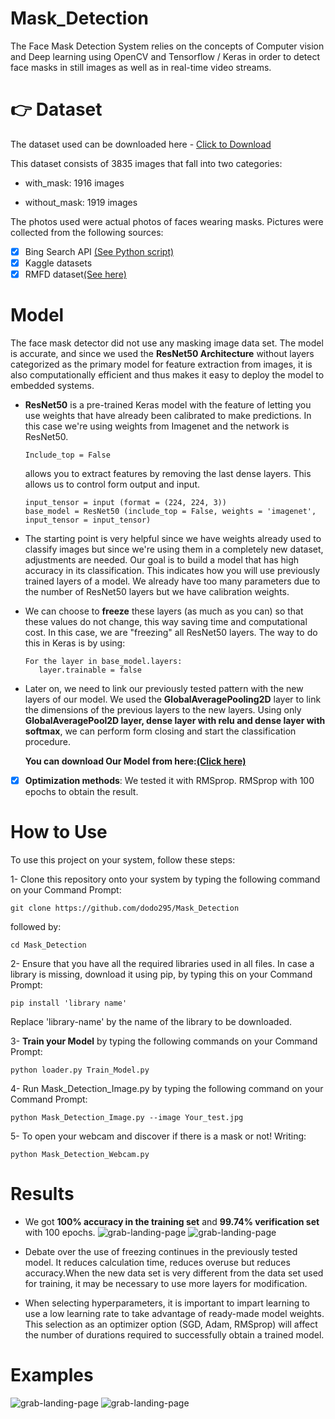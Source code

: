# Mask_Detection
The Face Mask Detection System relies on the concepts of Computer vision and Deep learning
using OpenCV and Tensorflow / Keras in order to detect face masks in still images
as well as in real-time video streams.

# :point_right: Dataset
The dataset used can be downloaded here - [Click to Download ](https://drive.google.com/file/d/1NxxBwcPipK28TwKlpVKZSRXkvO-Twi_V/view?usp=sharing)

This dataset consists of 3835 images that fall into two categories:

  - with_mask: 1916 images
   
  - without_mask: 1919 images

The photos used were actual photos of faces wearing masks. Pictures were collected from the following sources:

  - [x] Bing Search API [(See Python script)](https://github.com/chandrikadeb7/Face-Mask-Detection/blob/master/search.py)
  - [x] Kaggle datasets
  - [x] RMFD dataset[(See here)](https://github.com/X-zhangyang/Real-World-Masked-Face-Dataset)

# Model 
The face mask detector did not use any masking image data set. The model is accurate, and since we used the
**ResNet50 Architecture** without layers categorized as the primary model for feature extraction from images,
it is also computationally efficient and thus makes it easy to deploy the model to embedded systems.

- **ResNet50** is a pre-trained Keras model with the feature of letting you use weights that have already
  been calibrated to make predictions. In this case we're using weights from Imagenet and the network is ResNet50.
      
      Include_top = False 
      
  allows you to extract features by removing the last dense layers. This allows us to control form output and input.
   
      input_tensor = input (format = (224, 224, 3))
      base_model = ResNet50 (include_top = False, weights = 'imagenet', input_tensor = input_tensor) 
      
- The starting point is very helpful since we have weights already used to classify images but since we're using
  them in a completely new dataset, adjustments are needed. Our goal is to build a model that has high accuracy
  in its classification. This indicates how you will use previously trained layers of a model.
  We already have too many parameters due to the number of ResNet50 layers but we have calibration weights.

- We can choose to **freeze** these layers (as much as you can) so that these values do not change,
  this way saving time and computational cost.
  In this case, we are "freezing" all ResNet50 layers. The way to do this in Keras is by using:
  
      For the layer in base_model.layers:
         layer.trainable = false   
         
- Later on, we need to link our previously tested pattern with the new layers of our model.
  We used the **GlobalAveragePooling2D** layer to link the dimensions of the previous layers to the new layers.
  Using only **GlobalAveragePool2D layer, dense layer with relu and dense layer with softmax**,
  we can perform form closing and start the classification procedure.
  
  **You can download Our Model from here:[(Click here)](https://drive.google.com/file/d/1VdBF9ZC6WGJ6dfSiH3rOEMzDFhaMf4pb/view?usp=sharing)**

- [x] **Optimization methods**: We tested it with RMSprop. RMSprop with 100 epochs to obtain the result.

# How to Use
To use this project on your system, follow these steps:

1- Clone this repository onto your system by typing the following command on your Command Prompt:

    git clone https://github.com/dodo295/Mask_Detection

followed by:

    cd Mask_Detection
    
 2- Ensure that you have all the required libraries used in all files.
   In case a library is missing, download it using pip, by typing this on your Command Prompt:
      
    pip install 'library name'

Replace 'library-name' by the name of the library to be downloaded.
    
3- **Train your Model** by typing the following commands on your Command Prompt:
      
    python loader.py Train_Model.py
    
4- Run Mask_Detection_Image.py by typing the following command on your Command Prompt:
    
    python Mask_Detection_Image.py --image Your_test.jpg
    
5- To open your webcam and discover if there is a mask or not! Writing:

    python Mask_Detection_Webcam.py 
   
# Results
- We got **100% accuracy in the training set** and **99.74% verification set** with 100 epochs.
![grab-landing-page](https://github.com/dodo295/Mask_Detection/blob/main/train_Acc.png)
![grab-landing-page](https://github.com/dodo295/Mask_Detection/blob/main/train_loss.png)

- Debate over the use of freezing continues in the previously tested model.
It reduces calculation time, reduces overuse but reduces accuracy.When the new data set is very
different from the data set used for training, it may be necessary to use more layers for modification.


- When selecting hyperparameters, it is important to impart learning to use a low learning rate to take
advantage of ready-made model weights. This selection as an optimizer option (SGD, Adam, RMSprop)
will affect the number of durations required to successfully obtain a trained model.

# Examples
![grab-landing-page](https://github.com/dodo295/Mask_Detection/blob/main/Output1.png)
![grab-landing-page](https://github.com/dodo295/Mask_Detection/blob/main/Output2.png)
